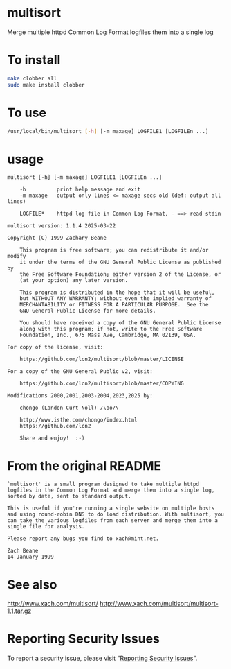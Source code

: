 # multisort

Merge multiple httpd Common Log Format logfiles them into a single log


# To install

```sh
make clobber all
sudo make install clobber
```

# To use

```sh
/usr/local/bin/multisort [-h] [-m maxage] LOGFILE1 [LOGFILEn ...]
```


# usage

```
multisort [-h] [-m maxage] LOGFILE1 [LOGFILEn ...]

    -h          print help message and exit
    -m maxage   output only lines <= maxage secs old (def: output all lines)

    LOGFILE*    httpd log file in Common Log Format, - ==> read stdin

multisort version: 1.1.4 2025-03-22

Copyright (C) 1999 Zachary Beane

    This program is free software; you can redistribute it and/or modify
    it under the terms of the GNU General Public License as published by
    the Free Software Foundation; either version 2 of the License, or
    (at your option) any later version.

    This program is distributed in the hope that it will be useful,
    but WITHOUT ANY WARRANTY; without even the implied warranty of
    MERCHANTABILITY or FITNESS FOR A PARTICULAR PURPOSE.  See the
    GNU General Public License for more details.

    You should have received a copy of the GNU General Public License
    along with this program; if not, write to the Free Software
    Foundation, Inc., 675 Mass Ave, Cambridge, MA 02139, USA.

For copy of the license, visit:

    https://github.com/lcn2/multisort/blob/master/LICENSE

For a copy of the GNU General Public v2, visit:

    https://github.com/lcn2/multisort/blob/master/COPYING

Modifications 2000,2001,2003-2004,2023,2025 by:

    chongo (Landon Curt Noll) /\oo/\

    http://www.isthe.com/chongo/index.html
    https://github.com/lcn2

    Share and enjoy!  :-)
```


# From the original README

    `multisort' is a small program designed to take multiple httpd
    logfiles in the Common Log Format and merge them into a single log,
    sorted by date, sent to standard output.

    This is useful if you're running a single website on multiple hosts
    and using round-robin DNS to do load distribution. With multisort, you
    can take the various logfiles from each server and merge them into a
    single file for analysis.

    Please report any bugs you find to xach@mint.net.

    Zach Beane
    14 January 1999


# See also

http://www.xach.com/multisort/
http://www.xach.com/multisort/multisort-1.1.tar.gz


# Reporting Security Issues

To report a security issue, please visit "[Reporting Security Issues](https://github.com/lcn2/multisort/security/policy)".
